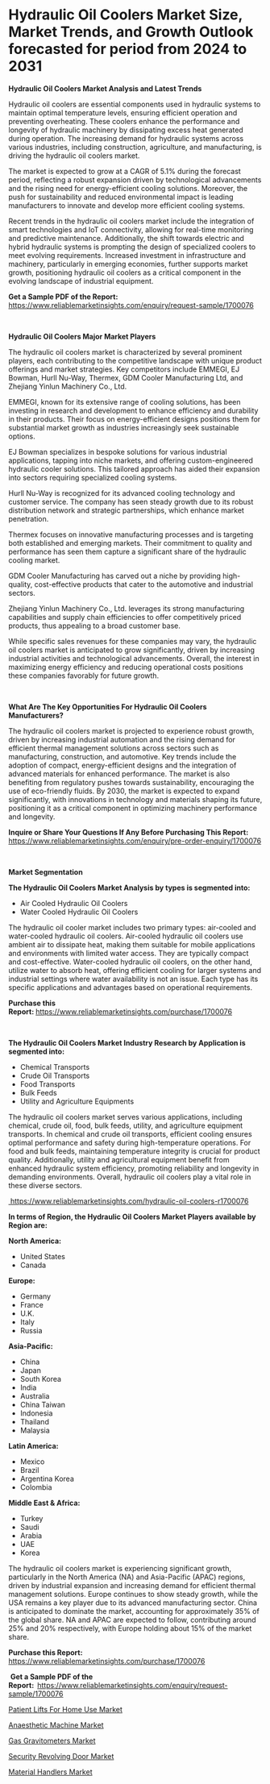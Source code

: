 <p><h1>Hydraulic Oil Coolers Market Size, Market Trends, and Growth Outlook forecasted for period from 2024 to 2031</h1></p><p><strong>Hydraulic Oil Coolers Market Analysis and Latest Trends</strong></p>
<p><p>Hydraulic oil coolers are essential components used in hydraulic systems to maintain optimal temperature levels, ensuring efficient operation and preventing overheating. These coolers enhance the performance and longevity of hydraulic machinery by dissipating excess heat generated during operation. The increasing demand for hydraulic systems across various industries, including construction, agriculture, and manufacturing, is driving the hydraulic oil coolers market.</p><p>The market is expected to grow at a CAGR of 5.1% during the forecast period, reflecting a robust expansion driven by technological advancements and the rising need for energy-efficient cooling solutions. Moreover, the push for sustainability and reduced environmental impact is leading manufacturers to innovate and develop more efficient cooling systems.</p><p>Recent trends in the hydraulic oil coolers market include the integration of smart technologies and IoT connectivity, allowing for real-time monitoring and predictive maintenance. Additionally, the shift towards electric and hybrid hydraulic systems is prompting the design of specialized coolers to meet evolving requirements. Increased investment in infrastructure and machinery, particularly in emerging economies, further supports market growth, positioning hydraulic oil coolers as a critical component in the evolving landscape of industrial equipment.</p></p>
<p><strong>Get a Sample PDF of the Report:&nbsp;</strong> <a href="https://www.reliablemarketinsights.com/enquiry/request-sample/1700076?utm_campaign=1772&utm_medium=2&utm_source=Github&utm_content=ia&utm_term=21102024&utm_id=hydraulic-oil-coolers">https://www.reliablemarketinsights.com/enquiry/request-sample/1700076</a></p>
<p>&nbsp;</p>
<p><strong>Hydraulic Oil Coolers Major Market Players</strong></p>
<p><p>The hydraulic oil coolers market is characterized by several prominent players, each contributing to the competitive landscape with unique product offerings and market strategies. Key competitors include EMMEGI, EJ Bowman, Hurll Nu-Way, Thermex, GDM Cooler Manufacturing Ltd, and Zhejiang Yinlun Machinery Co., Ltd.</p><p>EMMEGI, known for its extensive range of cooling solutions, has been investing in research and development to enhance efficiency and durability in their products. Their focus on energy-efficient designs positions them for substantial market growth as industries increasingly seek sustainable options.</p><p>EJ Bowman specializes in bespoke solutions for various industrial applications, tapping into niche markets, and offering custom-engineered hydraulic cooler solutions. This tailored approach has aided their expansion into sectors requiring specialized cooling systems.</p><p>Hurll Nu-Way is recognized for its advanced cooling technology and customer service. The company has seen steady growth due to its robust distribution network and strategic partnerships, which enhance market penetration.</p><p>Thermex focuses on innovative manufacturing processes and is targeting both established and emerging markets. Their commitment to quality and performance has seen them capture a significant share of the hydraulic cooling market.</p><p>GDM Cooler Manufacturing has carved out a niche by providing high-quality, cost-effective products that cater to the automotive and industrial sectors. </p><p>Zhejiang Yinlun Machinery Co., Ltd. leverages its strong manufacturing capabilities and supply chain efficiencies to offer competitively priced products, thus appealing to a broad customer base.</p><p>While specific sales revenues for these companies may vary, the hydraulic oil coolers market is anticipated to grow significantly, driven by increasing industrial activities and technological advancements. Overall, the interest in maximizing energy efficiency and reducing operational costs positions these companies favorably for future growth.</p></p>
<p>&nbsp;</p>
<p><strong>What Are The Key Opportunities For Hydraulic Oil Coolers Manufacturers?</strong></p>
<p><p>The hydraulic oil coolers market is projected to experience robust growth, driven by increasing industrial automation and the rising demand for efficient thermal management solutions across sectors such as manufacturing, construction, and automotive. Key trends include the adoption of compact, energy-efficient designs and the integration of advanced materials for enhanced performance. The market is also benefiting from regulatory pushes towards sustainability, encouraging the use of eco-friendly fluids. By 2030, the market is expected to expand significantly, with innovations in technology and materials shaping its future, positioning it as a critical component in optimizing machinery performance and longevity.</p></p>
<p><strong>Inquire or Share Your Questions If Any Before Purchasing This Report:</strong> <a href="https://www.reliablemarketinsights.com/enquiry/pre-order-enquiry/1700076?utm_campaign=1772&utm_medium=2&utm_source=Github&utm_content=ia&utm_term=21102024&utm_id=hydraulic-oil-coolers">https://www.reliablemarketinsights.com/enquiry/pre-order-enquiry/1700076</a></p>
<p>&nbsp;</p>
<p><strong>Market Segmentation</strong></p>
<p><strong>The Hydraulic Oil Coolers Market Analysis by types is segmented into:</strong></p>
<p><ul><li>Air Cooled Hydraulic Oil Coolers</li><li>Water Cooled Hydraulic Oil Coolers</li></ul></p>
<p><p>The hydraulic oil cooler market includes two primary types: air-cooled and water-cooled hydraulic oil coolers. Air-cooled hydraulic oil coolers use ambient air to dissipate heat, making them suitable for mobile applications and environments with limited water access. They are typically compact and cost-effective. Water-cooled hydraulic oil coolers, on the other hand, utilize water to absorb heat, offering efficient cooling for larger systems and industrial settings where water availability is not an issue. Each type has its specific applications and advantages based on operational requirements.</p></p>
<p><strong>Purchase this Report:&nbsp;</strong><a href="https://www.reliablemarketinsights.com/purchase/1700076?utm_campaign=1772&utm_medium=2&utm_source=Github&utm_content=ia&utm_term=21102024&utm_id=hydraulic-oil-coolers">https://www.reliablemarketinsights.com/purchase/1700076</a></p>
<p>&nbsp;</p>
<p><strong>The Hydraulic Oil Coolers Market Industry Research by Application is segmented into:</strong></p>
<p><ul><li>Chemical Transports</li><li>Crude Oil Transports</li><li>Food Transports</li><li>Bulk Feeds</li><li>Utility and Agriculture Equipments</li></ul></p>
<p><p>The hydraulic oil coolers market serves various applications, including chemical, crude oil, food, bulk feeds, utility, and agriculture equipment transports. In chemical and crude oil transports, efficient cooling ensures optimal performance and safety during high-temperature operations. For food and bulk feeds, maintaining temperature integrity is crucial for product quality. Additionally, utility and agricultural equipment benefit from enhanced hydraulic system efficiency, promoting reliability and longevity in demanding environments. Overall, hydraulic oil coolers play a vital role in these diverse sectors.</p></p>
<p><a href="https://www.reliablemarketinsights.com/hydraulic-oil-coolers-r1700076?utm_campaign=1772&utm_medium=2&utm_source=Github&utm_content=ia&utm_term=21102024&utm_id=hydraulic-oil-coolers">&nbsp;https://www.reliablemarketinsights.com/hydraulic-oil-coolers-r1700076</a></p>
<p><strong>In terms of Region, the Hydraulic Oil Coolers Market Players available by Region are:</strong></p>
<p>
    <p> <strong> North America: </strong>
        <ul>
            <li>United States</li>
            <li>Canada</li>
        </ul>
        </p> 
    <p> <strong> Europe: </strong>
        <ul>
            <li>Germany</li>
            <li>France</li>
            <li>U.K.</li>
            <li>Italy</li>
            <li>Russia</li>
        </ul>
        </p> 
    <p> <strong> Asia-Pacific: </strong>
        <ul>
            <li>China</li>
            <li>Japan</li>
            <li>South Korea</li>
            <li>India</li>
            <li>Australia</li>
            <li>China Taiwan</li>
            <li>Indonesia</li>
            <li>Thailand</li>
            <li>Malaysia</li>
        </ul>
        </p> 
    <p> <strong> Latin America: </strong>
        <ul>
            <li>Mexico</li>
            <li>Brazil</li>
            <li>Argentina Korea</li>
            <li>Colombia</li>
        </ul>
        </p> 
    <p> <strong> Middle East & Africa: </strong>
        <ul>
            <li>Turkey</li>
            <li>Saudi</li>
            <li>Arabia</li>
            <li>UAE</li>
            <li>Korea</li>
        </ul>
    </p>
    </p>
<p><p>The hydraulic oil coolers market is experiencing significant growth, particularly in the North America (NA) and Asia-Pacific (APAC) regions, driven by industrial expansion and increasing demand for efficient thermal management solutions. Europe continues to show steady growth, while the USA remains a key player due to its advanced manufacturing sector. China is anticipated to dominate the market, accounting for approximately 35% of the global share. NA and APAC are expected to follow, contributing around 25% and 20% respectively, with Europe holding about 15% of the market share.</p></p>
<p><strong>Purchase this Report: </strong><a href="https://www.reliablemarketinsights.com/purchase/1700076?utm_campaign=1772&utm_medium=2&utm_source=Github&utm_content=ia&utm_term=21102024&utm_id=hydraulic-oil-coolers">https://www.reliablemarketinsights.com/purchase/1700076</a></p>
<p>&nbsp;<strong>Get a Sample PDF of the Report:&nbsp;&nbsp;</strong><a href="https://www.reliablemarketinsights.com/enquiry/request-sample/1700076?utm_campaign=1772&utm_medium=2&utm_source=Github&utm_content=ia&utm_term=21102024&utm_id=hydraulic-oil-coolers">https://www.reliablemarketinsights.com/enquiry/request-sample/1700076</a></p>
<p><strong></strong></p>
<p><p><a href="https://www.linkedin.com/pulse/patient-lifts-home-use-market-global-regional-analysis-xxwke?utm_campaign=1772&utm_medium=2&utm_source=Github&utm_content=ia&utm_term=21102024&utm_id=hydraulic-oil-coolers">Patient Lifts For Home Use Market</a></p><p><a href="https://www.linkedin.com/pulse/anaesthetic-machine-market-ecosystem-competitive-landscape-harqe?utm_campaign=1772&utm_medium=2&utm_source=Github&utm_content=ia&utm_term=21102024&utm_id=hydraulic-oil-coolers">Anaesthetic Machine Market</a></p><p><a href="https://github.com/ParvinKhatun77/Market-Research-Report-List-1/blob/main/gas-gravitometers-market.md?utm_campaign=1772&utm_medium=2&utm_source=Github&utm_content=ia&utm_term=21102024&utm_id=hydraulic-oil-coolers">Gas Gravitometers Market</a></p><p><a href="https://www.linkedin.com/pulse/emerging-opportunities-challenges-global-security-revolving-pqkmc?utm_campaign=1772&utm_medium=2&utm_source=Github&utm_content=ia&utm_term=21102024&utm_id=hydraulic-oil-coolers">Security Revolving Door Market</a></p><p><a href="https://www.linkedin.com/pulse/unveiling-market-trends-global-material-handlers-growth-regional-ctqpc?utm_campaign=1772&utm_medium=2&utm_source=Github&utm_content=ia&utm_term=21102024&utm_id=hydraulic-oil-coolers">Material Handlers Market</a></p></p>